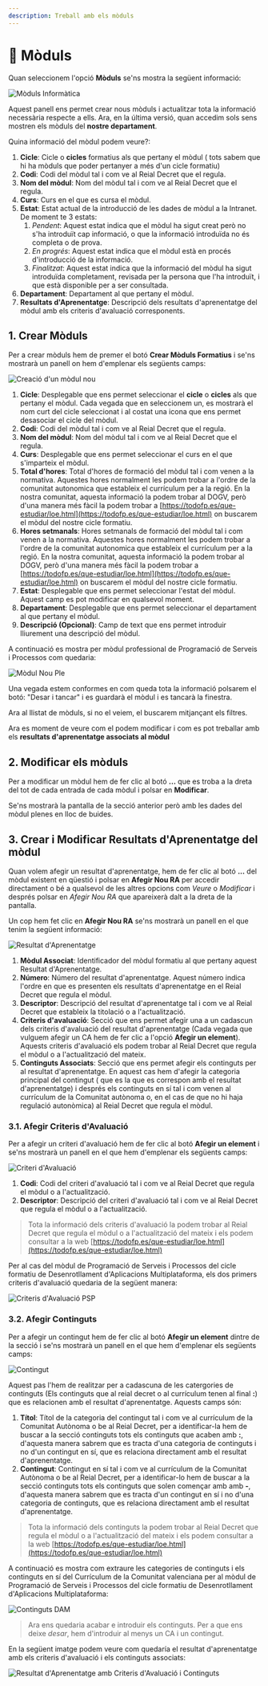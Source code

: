 ```yaml
---
description: Treball amb els mòduls
---
```


# 📑 Mòduls

Quan seleccionem l'opció **Mòduls** se'ns mostra la següent informació:

![Mòduls Informàtica](../../md\_media/seccio\_moduls.png)

Aquest panell ens permet crear nous mòduls i actualitzar tota la informació necessària respecte a ells. Ara, en la última versió, quan accedim sols sens mostren els mòduls del **nostre departament**.

Quina informació del mòdul podem veure?:

1. **Cicle**: Cicle o **cicles** formatius als que pertany el mòdul ( tots sabem que hi ha mòduls que poder pertanyer a més d'un cicle formatiu)
2. **Codi**: Codi del mòdul tal i com ve al Reial Decret que el regula.
3. **Nom del mòdul**: Nom del mòdul tal i com ve al Reial Decret que el regula.
4. **Curs**: Curs en el que es cursa el mòdul.
5. **Estat**: Estat actual de la introducció de les dades de mòdul a la Intranet. De moment te 3 estats:
   1. _Pendent_: Aquest estat indica que el mòdul ha sigut creat però no s'ha introduït cap informació, o que la informació introduïda no és completa o de prova.
   2. _En progrés_: Aquest estat indica que el mòdul està en procés d'introducció de la informació.
   3. _Finalitzat_: Aquest estat indica que la informació del mòdul ha sigut introduïda completament, revisada per la persona que l'ha introduït, i que està disponible per a ser consultada.
6. **Departament**: Departament al que pertany el mòdul.
7. **Resultats d'Aprenentatge**: Descripció dels resultats d'aprenentatge del mòdul amb els criteris d'avaluació corresponents.

## 1. Crear Mòduls

Per a crear mòduls hem de premer el botó **Crear Mòduls Formatius** i se'ns mostrarà un panell on hem d'emplenar els següents camps:

![Creació d'un mòdul nou](../../md\_media/modul\_nou.png)

1. **Cicle**: Desplegable que ens permet seleccionar el **cicle** o **cicles** als que pertany el mòdul. Cada vegada que en seleccionem un, es mostrarà el nom curt del cicle seleccionat i al costat una icona que ens permet desasociar el cicle del mòdul.
2. **Codi**: Codi del mòdul tal i com ve al Reial Decret que el regula.
3. **Nom del mòdul**: Nom del mòdul tal i com ve al Reial Decret que el regula.
4. **Curs**: Desplegable que ens permet seleccionar el curs en el que s'imparteix el mòdul.
5. **Total d'hores**: Total d'hores de formació del mòdul tal i com venen a la normativa. Aquestes hores normalment les podem trobar a l'ordre de la comunitat autonomica que estableix el currículum per a la regió. En la nostra comunitat, aquesta informació la podem trobar al DOGV, però d'una manera més fàcil la podem trobar a [https://todofp.es/que-estudiar/loe.html](https://todofp.es/que-estudiar/loe.html) on buscarem el mòdul del nostre cicle formatiu.
6. **Hores setmanals**: Hores setmanals de formació del mòdul tal i com venen a la normativa. Aquestes hores normalment les podem trobar a l'ordre de la comunitat autonomica que estableix el currículum per a la regió. En la nostra comunitat, aquesta informació la podem trobar al DOGV, però d'una manera més fàcil la podem trobar a [https://todofp.es/que-estudiar/loe.html](https://todofp.es/que-estudiar/loe.html) on buscarem el mòdul del nostre cicle formatiu.
7. **Estat**: Desplegable que ens permet seleccionar l'estat del mòdul. Aquest camp es pot modificar en qualsevol moment.
8. **Departament**: Desplegable que ens permet seleccionar el departament al que pertany el mòdul.
9. **Descripció (Opcional)**: Camp de text que ens permet introduir lliurement una descripció del mòdul.

A continuació es mostra per mòdul professional de Programació de Serveis i Processos com quedaria:

![Mòdul Nou Ple](../../md\_media/modul\_nou\_ple.png)

Una vegada estem conformes en com queda tota la informació polsarem el botó: "Desar i tancar" i es guardarà el mòdul i es tancarà la finestra.

Ara al llistat de mòduls, si no el veiem, el buscarem mitjançant els filtres.

Ara es moment de veure com el podem modificar i com es pot treballar amb els **resultats d'aprenentatge associats al mòdul**

## 2. Modificar els mòduls

Per a modificar un mòdul hem de fer clic al botó **...** que es troba a la dreta del tot de cada entrada de cada mòdul i polsar en **Modificar**.

Se'ns mostrarà la pantalla de la secció anterior però amb les dades del mòdul plenes en lloc de buides.

## 3. Crear i Modificar Resultats d'Aprenentatge del mòdul

Quan volem afegir un resultat d'aprenentatge, hem de fer clic al botó **...** del mòdul existent en qüestió i polsar en **Afegir Nou RA** per accedir directament o bé a qualsevol de les altres opcions com _Veure_ o _Modificar_ i després polsar en _Afegir Nou RA_ que apareixerà dalt a la dreta de la pantalla.

Un cop hem fet clic en **Afegir Nou RA** se'ns mostrarà un panell en el que tenim la següent informació:

![Resultat d'Aprenentatge](../../md\_media/modul\_ra\_introduccio.png)

1. **Mòdul Associat**: Identificador del mòdul formatiu al que pertany aquest Resultat d'Aprenentatge.
2. **Número**: Número del resultat d'aprenentatge. Aquest número indica l'ordre en que es presenten els resultats d'aprenentatge en el Reial Decret que regula el mòdul.
3. **Descriptor**: Descripció del resultat d'aprenentatge tal i com ve al Reial Decret que estableix la titolació o a l'actualització.
4. **Criteris d'avaluació**: Secció que ens permet afegir una a un cadascun dels criteris d'avaluació del resultat d'aprenentatge (Cada vegada que vulguem afegir un CA hem de fer clic a l'opció **Afegir un element**). Aquests criteris d'avaluació els podem trobar al Reial Decret que regula el mòdul o a l'actualització del mateix.
5. **Continguts Associats**: Secció que ens permet afegir els continguts per al resultat d'aprenentatge. En aquest cas hem d'afegir la categoria principal del contingut ( que es la que es correspon amb el resultat d'aprenentatge) i després els continguts en sí tal i com venen al currículum de la Comunitat autònoma o, en el cas de que no hi haja regulació autonòmica) al Reial Decret que regula el mòdul.

### 3.1. Afegir Criteris d'Avaluació

Per a afegir un criteri d'avaluació hem de fer clic al botó **Afegir un element** i se'ns mostrarà un panell en el que hem d'emplenar els següents camps:

![Criteri d'Avaluació](../../md\_media/modul\_ra\_ca\_introduccio.png)

1. **Codi**: Codi del criteri d'avaluació tal i com ve al Reial Decret que regula el mòdul o a l'actualització.
2. **Descriptor**: Descripció del criteri d'avaluació tal i com ve al Reial Decret que regula el mòdul o a l'actualització.

> Tota la informació dels criteris d'avaluació la podem trobar al Reial Decret que regula el mòdul o a l'actualització del mateix i els podem consultar a la web [https://todofp.es/que-estudiar/loe.html](https://todofp.es/que-estudiar/loe.html)

Per al cas del mòdul de Programació de Serveis i Processos del cicle formatiu de Desenrotllament d'Aplicacions Multiplataforma, els dos primers criteris d'avaluació quedaria de la següent manera:

![Criteris d'Avaluació PSP](../../md\_media/modul\_ra\_ca\_introduits.png)

### 3.2. Afegir Continguts

Per a afegir un contingut hem de fer clic al botó **Afegir un element** dintre de la secció i se'ns mostrarà un panell en el que hem d'emplenar els següents camps:

![Contingut](../../md\_media/modul\_ra\_contingut\_introduccio.png)

Aquest pas l'hem de realitzar per a cadascuna de les catergories de continguts (Els continguts que al reial decret o al currículum tenen al final **:**) que es relacionen amb el resultat d'aprenentatge. Aquests camps són:

1. **Títol**: Títol de la categoria del contingut tal i com ve al currículum de la Comunitat Autònoma o be al Reial Decret, per a identificar-la hem de buscar a la secció continguts tots els continguts que acaben amb **:**, d'aquesta manera sabrem que es tracta d'una categoria de continguts i no d'un contingut en sí, que es relaciona directament amb el resultat d'aprenentatge.
2. **Contingut**: Contingut en sí tal i com ve al currículum de la Comunitat Autònoma o be al Reial Decret, per a identificar-lo hem de buscar a la secció continguts tots els continguts que solen començar amb amb **-**, d'aquesta manera sabrem que es tracta d'un contingut en sí i no d'una categoria de continguts, que es relaciona directament amb el resultat d'aprenentatge.

> Tota la informació dels continguts la podem trobar al Reial Decret que regula el mòdul o a l'actualització del mateix i els podem consultar a la web [https://todofp.es/que-estudiar/loe.html](https://todofp.es/que-estudiar/loe.html)

A continuació es mostra com extraure les categories de continguts i els continguts en sí del Currículum de la Comunitat valenciana per al mòdul de Programació de Serveis i Processos del cicle formatiu de Desenrotllament d'Aplicacions Multiplataforma:

![Continguts DAM](../../md\_media/modul\_continguts\_categories.png)

> Ara ens quedaria acabar e introduir els continguts. Per a que ens deixe _desar_, hem d'introduir al menys un CA i un contingut.

En la següent imatge podem veure com quedaría el resultat d'aprenentatge amb els criteris d'avaluació i els continguts associats:

![Resultat d'Aprenentatge amb Criteris d'Avaluació i Continguts](../../md\_media/modul\_ra\_ca\_co\_introduits.png)
